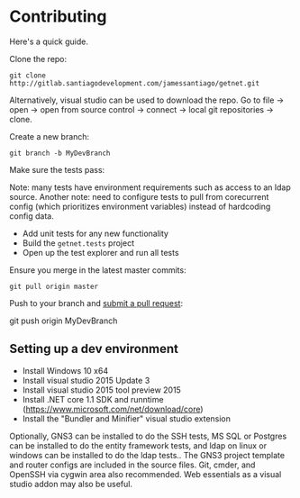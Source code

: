 # Contributing

Here's a quick guide.

Clone the repo:

    git clone http://gitlab.santiagodevelopment.com/jamessantiago/getnet.git

Alternatively, visual studio can be used to download the repo.  Go to file -> open -> open from source control -> connect -> local git repositories -> clone.

Create a new branch:

    git branch -b MyDevBranch

Make sure the tests pass:

Note: many tests have environment requirements such as access to an ldap source.  Another note: need to configure tests to pull from corecurrent config (which prioritizes environment variables) instead of hardcoding config data.

 - Add unit tests for any new functionality
 - Build the `getnet.tests` project
 - Open up the test explorer and run all tests

Ensure you merge in the latest master commits:

    git pull origin master

Push to your branch and [submit a pull request][pr]:

   git push origin MyDevBranch

[pr]: http://gitlab.santiagodevelopment.com/jamessantiago/getnet/compare

## Setting up a dev environment

*  Install Windows 10 x64
*  Install visual studio 2015 Update 3
*  Install visual studio 2015 tool preview 2015
*  Install .NET core 1.1 SDK and runntime (https://www.microsoft.com/net/download/core)
*  Install the "Bundler and Minifier" visual studio extension

Optionally, GNS3 can be installed to do the SSH tests, MS SQL or Postgres can be installed to do the entity framework tests, and ldap on linux or windows can be installed to do the ldap tests..  The GNS3 project template and router configs are included in the source files.  Git, cmder, and OpenSSH via cygwin area also recommended.  Web essentials as a visual studio addon may also be useful.

